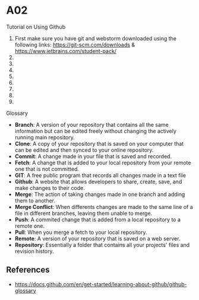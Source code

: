 # A02
Tutorial on Using Github
1. First make sure you have git and webstorm downloaded using the following links: https://git-scm.com/downloads & https://www.jetbrains.com/student-pack/
3. 
4. 
5. 
6. 
7. 
8. 
9. 
10. 

Glossary
- **Branch**: A version of your repository that contains all the same information but can be edited freely without changing the actively running main repository. 
- **Clone**: A copy of your repository that is saved on your computer that can be edited and then synced to your online repository.
- **Commit**: A change made in your file that is saved and recorded.
- **Fetch**: A change that is added to your local repository from your remote one that is not committed.
- **GIT**: A free public program that records all changes made in a text file
- **Github**: A website that allows developers to share, create, save, and make changes to their code.
- **Merge**: The action of taking changes made in one branch and adding them to another.
- **Merge Conflict**: When differents changes are made to the same line of a file in different branches, leaving them unable to merge.
- **Push**: A commited change that is added from a local repository to a remote one.
- **Pull**: When you merge a fetch to your local repository.
- **Remote**: A version of your repository that is saved on a web server.
- **Repository**: Essentially a folder that contains all your projects' files and revision history.

References
- 
- https://docs.github.com/en/get-started/learning-about-github/github-glossary
